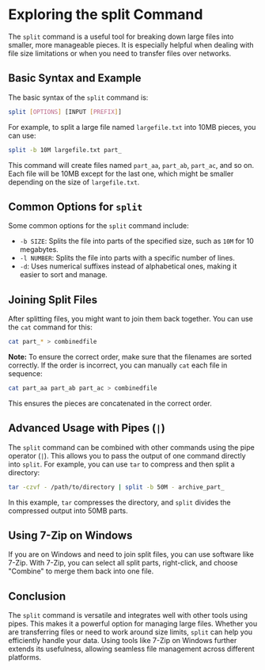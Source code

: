 # Exploring the split Command


The `split` command is a useful tool for breaking down large files into smaller, more manageable pieces. It is especially helpful when dealing with file size limitations or when you need to transfer files over networks.

## Basic Syntax and Example

The basic syntax of the `split` command is:

```bash
split [OPTIONS] [INPUT [PREFIX]]
```
<!--more-->

For example, to split a large file named `largefile.txt` into 10MB pieces, you can use:

```bash
split -b 10M largefile.txt part_
```

This command will create files named `part_aa`, `part_ab`, `part_ac`, and so on. Each file will be 10MB except for the last one, which might be smaller depending on the size of `largefile.txt`.

## Common Options for `split`

Some common options for the `split` command include:

- `-b SIZE`: Splits the file into parts of the specified size, such as `10M` for 10 megabytes.
- `-l NUMBER`: Splits the file into parts with a specific number of lines.
- `-d`: Uses numerical suffixes instead of alphabetical ones, making it easier to sort and manage.

## Joining Split Files

After splitting files, you might want to join them back together. You can use the `cat` command for this:

```bash
cat part_* > combinedfile
```

**Note:** To ensure the correct order, make sure that the filenames are sorted correctly. If the order is incorrect, you can manually `cat` each file in sequence:

```bash
cat part_aa part_ab part_ac > combinedfile
```

This ensures the pieces are concatenated in the correct order.

## Advanced Usage with Pipes (`|`)

The `split` command can be combined with other commands using the pipe operator (`|`). This allows you to pass the output of one command directly into `split`. For example, you can use `tar` to compress and then split a directory:

```bash
tar -czvf - /path/to/directory | split -b 50M - archive_part_
```

In this example, `tar` compresses the directory, and `split` divides the compressed output into 50MB parts.

## Using 7-Zip on Windows

If you are on Windows and need to join split files, you can use software like 7-Zip. With 7-Zip, you can select all split parts, right-click, and choose "Combine" to merge them back into one file.

## Conclusion

The `split` command is versatile and integrates well with other tools using pipes. This makes it a powerful option for managing large files. Whether you are transferring files or need to work around size limits, `split` can help you efficiently handle your data. Using tools like 7-Zip on Windows further extends its usefulness, allowing seamless file management across different platforms.
